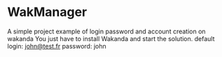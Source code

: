 # WakManager
A simple project example of login password and account creation on wakanda
You just have to install Wakanda and start the solution.
default login: john@test.fr password: john

